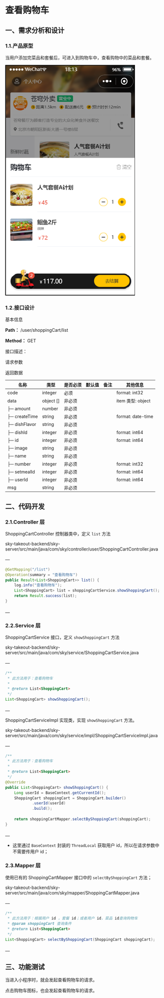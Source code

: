# 查看购物车

## 一、需求分析和设计

### 1.1.产品原型

当用户添加完菜品和套餐后，可进入到购物车中，查看购物中的菜品和套餐。

![查看购物车产品原型](../NodeAssets/查看购物车产品原型.png)

### 1.2.接口设计

基本信息

**Path：** /user/shoppingCart/list

**Method：** GET

接口描述：

请求参数

返回数据

| 名称          | 类型      | 是否必须 | 默认值 | 备注 | 其他信息          |
| ------------- | --------- | -------- | ------ | ---- | ----------------- |
| code          | integer   | 必须     |        |      | format: int32     |
| data          | object [] | 非必须   |        |      | item 类型: object |
| ├─ amount     | number    | 非必须   |        |      |                   |
| ├─ createTime | string    | 非必须   |        |      | format: date-time |
| ├─ dishFlavor | string    | 非必须   |        |      |                   |
| ├─ dishId     | integer   | 非必须   |        |      | format: int64     |
| ├─ id         | integer   | 非必须   |        |      | format: int64     |
| ├─ image      | string    | 非必须   |        |      |                   |
| ├─ name       | string    | 非必须   |        |      |                   |
| ├─ number     | integer   | 非必须   |        |      | format: int32     |
| ├─ setmealId  | integer   | 非必须   |        |      | format: int64     |
| ├─ userId     | integer   | 非必须   |        |      | format: int64     |
| msg           | string    | 非必须   |        |      |                   |

## 二、代码开发

### 2.1.Controller 层

ShoppingCartController 控制器类中，定义 `list` 方法

sky-takeout-backend/sky-server/src/main/java/com/sky/controller/user/ShoppingCartController.java

```java
……

@GetMapping("/list")
@Operation(summary = "查看购物车")
public Result<List<ShoppingCart>> list() {
    log.info("查看购物车");
    List<ShoppingCart> list = shoppingCartService.showShoppingCart();
    return Result.success(list);
}

……
```

### 2.2.Service  层

ShoppingCartService 接口，定义 `showShoppingCart` 方法

sky-takeout-backend/sky-server/src/main/java/com/sky/service/ShoppingCartService.java

```java
……

/**
 * 此方法用于：查看购物车
 *
 * @return List<ShoppingCart>
 */
List<ShoppingCart> showShoppingCart();

……
```

ShoppingCartServiceImpl 实现类，实现 `showShoppingCart` 方法。

sky-takeout-backend/sky-server/src/main/java/com/sky/service/impl/ShoppingCartServiceImpl.java

```java
……

/**
 * 此方法用于：查看购物车
 *
 * @return List<ShoppingCart>
 */
@Override
public List<ShoppingCart> showShoppingCart() {
    Long userId = BaseContext.getCurrentId();
    ShoppingCart shoppingCart = ShoppingCart.builder()
            .userId(userId)
            .build();

    return shoppingCartMapper.selectByShoppingCart(shoppingCart);
}

……
```

- 这里通过 `BaseContext` 封装的 `ThreadLocal` 获取用户 id，所以在请求参数中不需要传用户 id；

### 2.3.Mapper 层

使用已有的 ShoppingCartMapper 接口中的 `selectByShoppingCart` 方法；

sky-takeout-backend/sky-server/src/main/java/com/sky/mapper/ShoppingCartMapper.java

```java
……

/**
 * 此方法用于：根据用户 id ，套餐 id；或者用户 id，菜品 id查询购物车
 * @param shoppingCart 查询条件
 * @return List<ShoppingCart>
 */
List<ShoppingCart> selectByShoppingCart(ShoppingCart shoppingCart);

……
```

## 三、功能测试

当进入小程序时，就会发起查看购物车的请求。

点击购物车图标，也会发起查看购物车的请求。
